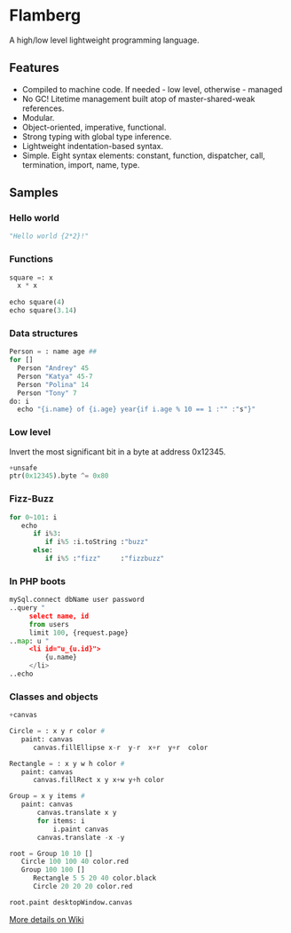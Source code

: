 # Flamberg
A high/low level lightweight programming language.

## Features
- Compiled to machine code. If needed - low level, otherwise - managed
- No GC! Litetime management built atop of master-shared-weak references.
- Modular.
- Object-oriented, imperative, functional.
- Strong typing with global type inference.
- Lightweight indentation-based syntax.
- Simple. Eight syntax elements: constant, function, dispatcher, call, termination, import, name, type.

## Samples

### Hello world
```Python
"Hello world {2*2}!"
```

### Functions
```Python
square =: x
  x * x
  
echo square(4)
echo square(3.14)
```

### Data structures
```Python
Person = : name age ##
for []
  Person "Andrey" 45
  Person "Katya" 45-7
  Person "Polina" 14
  Person "Tony" 7
do: i
  echo "{i.name} of {i.age} year{if i.age % 10 == 1 :"" :"s"}"
```

### Low level
Invert the most significant bit in a byte at address 0x12345.
```Python
+unsafe
ptr(0x12345).byte ^= 0x80
```

### Fizz-Buzz
```Python
for 0~101: i
   echo
      if i%3:
         if i%5 :i.toString :"buzz"
      else:
         if i%5 :"fizz"     :"fizzbuzz"
```

### In PHP boots
```Python
mySql.connect dbName user password
..query "
     select name, id
     from users
     limit 100, {request.page}
..map: u "
     <li id="u_{u.id}">
         {u.name}
     </li>
..echo
```

### Classes and objects
```Python
+canvas

Circle = : x y r color #
   paint: canvas
      canvas.fillEllipse x-r  y-r  x+r  y+r  color

Rectangle = : x y w h color #
   paint: canvas
      canvas.fillRect x y x+w y+h color

Group = x y items #
   paint: canvas
       canvas.translate x y
       for items: i
           i.paint canvas
       canvas.translate -x -y

root = Group 10 10 []
   Circle 100 100 40 color.red
   Group 100 100 []
      Rectangle 5 5 20 40 color.black
      Circle 20 20 20 color.red

root.paint desktopWindow.canvas
```

[More details on Wiki](https://github.com/karol11/flamberg/wiki)
